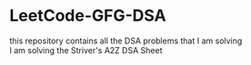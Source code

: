 # LeetCode-GFG-DSA
this repository contains all the DSA problems that I am solving  
I am solving the Striver's A2Z DSA Sheet